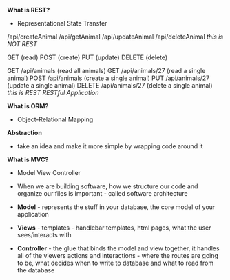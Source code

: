 __What is REST?__
* Representational State Transfer

/api/createAnimal 
/api/getAnimal
/api/updateAnimal
/api/deleteAnimal
_this is NOT REST_

GET (read)
POST (create)
PUT (update)
DELETE (delete)

GET /api/animals (read all animals)
GET /api/animals/27 (read a single animal)
POST /api/animals (create a single animal)
PUT /api/animals/27 (update a single animal)
DELETE /api/animals/27 (delete a single animal)
_this is REST_
_RESTful Application_

__What is ORM?__
* Object-Relational Mapping

__Abstraction__
* take an idea and make it more simple by wrapping code around it

__What is MVC?__
* Model View Controller
* When we are building software, how we structure our code and organize our files is important - called software architecture

* __Model__ - represents the stuff in your database, the core model of your application
* __Views__ - templates - handlebar templates, html pages, what the user sees/interacts with
* __Controller__ - the glue that binds the model and view together, it handles all of the viewers actions and interactions - where the routes are going to be, what decides when to write to database and what to read from the database